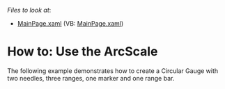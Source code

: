 <!-- default file list -->
*Files to look at*:

* [MainPage.xaml](./CS/CircularGaugeLesson/MainPage.xaml) (VB: [MainPage.xaml](./VB/CircularGaugeLesson/MainPage.xaml))
<!-- default file list end -->
# How to: Use the ArcScale


The following example demonstrates how to create a Circular Gauge with two needles, three ranges, one marker and one range bar.

<br/>



